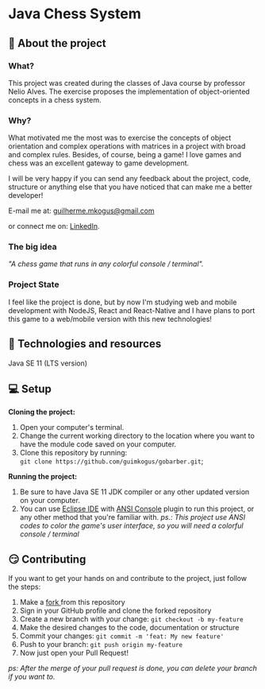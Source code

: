 

# Java Chess System

## 🤔 About the project

### What?  
This project was created during the classes of Java course by professor Nelio Alves. The exercise proposes the implementation of object-oriented concepts in a chess system.

### Why?
What motivated me the most was to exercise the concepts of object orientation and complex operations with matrices in a project with broad and complex rules. Besides, of course, being a game! I love games and chess was an excellent gateway to game development. 

I will be very happy if you can send any feedback about the project, code, structure or anything else that you have noticed that can make me a better developer!

E-mail me at: guilherme.mkogus@gmail.com

or connect me on: <a href="https://www.linkedin.com/in/guilherme-marques-kogus-5b1575142/">LinkedIn</a>. 

### The big idea
_"A chess game that runs in any colorful console / terminal"._

### Project State
I feel like the project is done, but by now I'm studying web and mobile development with NodeJS, React and React-Native and I have plans to port this game to a web/mobile version with this new technologies!

## :mag_right: Technologies and resources
Java SE 11 (LTS version)

## :computer: Setup

__Cloning the project:__

1. Open your computer's terminal.
2. Change the current working directory to the location where you want to have the module code saved on your computer.
3. Clone this repository by running: <br> `git clone https://github.com/guimkogus/gobarber.git`;

__Running the project:__

1. Be sure to have Java SE 11 JDK compiler or any other updated version on your computer.
2. You can use [Eclipse IDE](https://www.eclipse.org/) with [ANSI Console](https://marketplace.eclipse.org/content/ansi-escape-console) plugin to run this project, or any other method that you're familiar with. 
_ps.: This project use ANSI codes to color the game's user interface, so you will need a colorful console / terminal_

## :smirk: Contributing

If you want to get your hands on and contribute to the project, just follow the steps:

1. Make a <a href="https://help.github.com/en/github/getting-started-with-github/fork-a-repo"> fork </a> from this repository
2. Sign in your GitHub profile and clone the forked repository
3. Create a new branch with your change: `git checkout -b my-feature`
4. Make the desired changes to the code, documentation or structure
5. Commit your changes: `git commit -m 'feat: My new feature'`
6. Push to your branch: `git push origin my-feature`
7. Now just open your Pull Request!

_ps: After the merge of your pull request is done, you can delete your branch if you want to._
